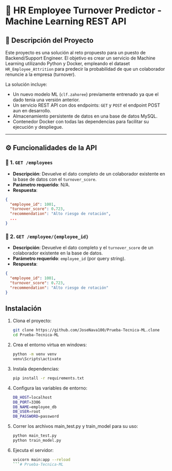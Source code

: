 # 💼 HR Employee Turnover Predictor - Machine Learning REST API

## 🧠 Descripción del Proyecto

Este proyecto es una solución al reto propuesto para un puesto de Backend/Support Engineer. El objetivo es crear un servicio de Machine Learning utilizando Python y Docker, empleando el dataset `HR_Employee_Attrition` para predecir la probabilidad de que un colaborador renuncie a la empresa (turnover).

La solución incluye:
- Un nuevo modelo ML (`clf.zahoree`) previamente entrenado ya que el dado tenia una versión anterior.
- Un servicio REST API con dos endpoints: `GET` y `POST` el endpoint POST aun en desarrollo.
- Almacenamiento persistente de datos en una base de datos MySQL.
- Contenedor Docker con todas las dependencias para facilitar su ejecución y despliegue.

---

## ⚙️ Funcionalidades de la API

### 📍 1. `GET /employees`
- **Descripción**: Devuelve el dato completo de un colaborador existente en la base de datos con el `turnover_score`.
- **Parámetro requerido**: N/A.
- **Respuesta**:
```json
{
  "employee_id": 1001,
  "turnover_score": 0.723,
  "recommendation": "Alto riesgo de rotación",
  ...
}
```

### 📍 2. `GET /employee/{employee_id}`
- **Descripción**: Devuelve el dato completo y el `turnover_score` de un colaborador existente en la base de datos.
- **Parámetro requerido**: `employee_id` (por query string).
- **Respuesta**:
```json
{
  "employee_id": 1001,
  "turnover_score": 0.723,
  "recommendation": "Alto riesgo de rotación"
}
```

## Instalación

1. Clona el proyecto:
   ```bash
   git clone https://github.com/JoseNava100/Prueba-Tecnica-ML.clone
   cd Prueba-Tecnica-ML
   ```

2. Crea el entorno virtua en windows:
   ```bash
   python -m venv venv
   venv\Scripts\activate
   ```

3. Instala dependencias:
   ```bash
   pip install -r requirements.txt
   ```

4. Configura las variables de entorno:
   ```bash
   DB_HOST=localhost
   DB_PORT=3306
   DB_NAME=employee_db
   DB_USER=root
   DB_PASSWORD=password
   ```

4. Correr los archivos main_test.py y train_model para su uso:
   ```bash
   python main_test.py
   python train_model.py
   ```

5. Ejecuta el servidor:
   ```bash
   uvicorn main:app --reload
   ```#   P r u e b a - T e c n i c a - M L 
 
 